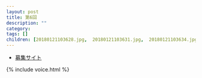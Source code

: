 ```yaml
---
layout: post
title: 第6回
description: ""
category: 
tags: []
children: [20180121103628.jpg,  20180121103631.jpg,  20180121103634.jpg,  20180121103637.jpg,  20180121103640.jpg,  20180121103642.jpg,  20180121103645.jpg,  20180121103648.jpg,   20180121103629.jpg,  20180121103632.jpg,  20180121103635.jpg,  20180121103638.jpg,  20180121103641.jpg,  20180121103644.jpg,  20180121103647.jpg,  20180121103650.jpg]
---
```


* [募集サイト](https://coderdojo-suginami.doorkeeper.jp/events/63289)

{% include voice.html %}
